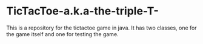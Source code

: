 # TicTacToe-a.k.a-the-triple-T-
This is a repository for the tictactoe game in java. 
It has two classes, one for the game itself and one for testing the game.

